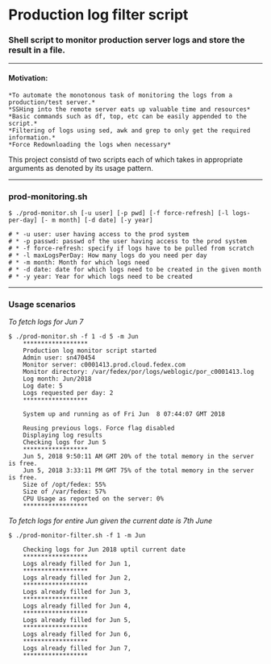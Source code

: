 # Production log filter script #
### Shell script to monitor production server logs and store the result in a file. ###
- - - -

#### Motivation: ####
    *To automate the monotonous task of monitoring the logs from a production/test server.*
    *SSHing into the remote server eats up valuable time and resources*
    *Basic commands such as df, top, etc can be easily appended to the script.*
    *Filtering of logs using sed, awk and grep to only get the required information.*
    *Force Redownloading the logs when necessary*

This project consistd of two scripts each of which takes in appropriate arguments as denoted by its usage pattern.

- - - -

### prod-monitoring.sh ###
```
$ ./prod-monitor.sh [-u user] [-p pwd] [-f force-refresh] [-l logs-per-day] [- m month] [-d date] [-y year]
   
# * -u user: user having access to the prod system
# * -p passwd: passwd of the user having access to the prod system
# * -f force-refresh: specify if logs have to be pulled from scratch
# * -l maxLogsPerDay: How many logs do you need per day
# * -m month: Month for which logs need
# * -d date: date for which logs need to be created in the given month
# * -y year: Year for which logs need to be created
```
- - - -

 ### Usage scenarios ###
 *To fetch logs for Jun 7*
 ```
 $ ./prod-monitor.sh -f 1 -d 5 -m Jun
     ******************
     Production log monitor script started
     Admin user: sn470454
     Monitor server: c0001413.prod.cloud.fedex.com
     Monitor directory: /var/fedex/por/logs/weblogic/por_c0001413.log
     Log month: Jun/2018
     Log date: 5
     Logs requested per day: 2
     ******************

     System up and running as of Fri Jun  8 07:44:07 GMT 2018

     Reusing previous logs. Force flag disabled
     Displaying log results
     Checking logs for Jun 5 
     ******************
     Jun 5, 2018 9:50:11 AM GMT	20% of the total memory in the server is free. 
     Jun 5, 2018 3:33:11 PM GMT	75% of the total memory in the server is free. 
     Size of /opt/fedex: 55%
     Size of /var/fedex: 57%
     CPU Usage as reported on the server: 0%
     ******************
 ```
 
 *To fetch logs for entire Jun given the current date is 7th June*
 ```
 $ ./prod-monitor-filter.sh -f 1 -m Jun 

     Checking logs for Jun 2018 uptil current date
     ******************
     Logs already filled for Jun 1,
     ******************
     Logs already filled for Jun 2,
     ******************
     Logs already filled for Jun 3,
     ******************
     Logs already filled for Jun 4,
     ******************
     Logs already filled for Jun 5,
     ******************
     Logs already filled for Jun 6,
     ******************
     Logs already filled for Jun 7,
     ******************
 ```
 
 
 
